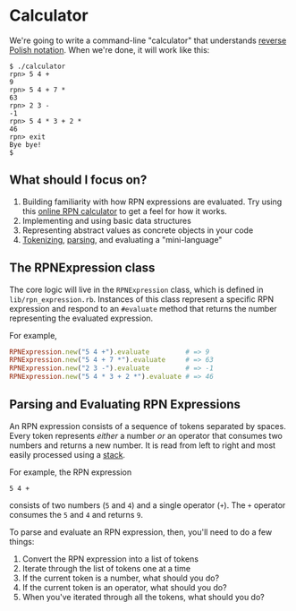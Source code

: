 # Calculator

We're going to write a command-line "calculator" that understands [reverse Polish notation](http://en.wikipedia.org/wiki/Reverse_Polish_notation).  When we're done, it will work like this:

```console
$ ./calculator
rpn> 5 4 +
9
rpn> 5 4 + 7 *
63
rpn> 2 3 -
-1
rpn> 5 4 * 3 + 2 *
46
rpn> exit
Bye bye!
$
```

## What should I focus on?

1. Building familiarity with how RPN expressions are evaluated.  Try using this [online RPN calculator](http://www.cfd-online.com/Tools/rpncalc.html) to get a feel for how it works.
2. Implementing and using basic data structures
3. Representing abstract values as concrete objects in your code
4. [Tokenizing](http://en.wikipedia.org/wiki/Tokenization), [parsing](http://en.wikipedia.org/wiki/Parsing), and evaluating a "mini-language"

## The RPNExpression class

The core logic will live in the `RPNExpression` class, which is defined in `lib/rpn_expression.rb`.  Instances of this class represent a specific RPN expression and respond to an `#evaluate` method that returns the number representing the evaluated expression.

For example,

```ruby
RPNExpression.new("5 4 +").evaluate         # => 9
RPNExpression.new("5 4 + 7 *").evaluate     # => 63
RPNExpression.new("2 3 -").evaluate         # => -1
RPNExpression.new("5 4 * 3 + 2 *").evaluate # => 46
```

## Parsing and Evaluating RPN Expressions

An RPN expression consists of a sequence of tokens separated by spaces.  Every token represents _either_ a number _or_ an operator that consumes two numbers and returns a new number.  It is read from left to right and most easily processed using a [stack](http://en.wikipedia.org/wiki/Stack_%28abstract_data_type%29).

For example, the RPN expression

```
5 4 +
```

consists of two numbers (`5` and `4`) and a single operator (`+`).  The `+` operator consumes the `5` and `4` and returns `9`.

To parse and evaluate an RPN expression, then, you'll need to do a few things:

1. Convert the RPN expression into a list of tokens
2. Iterate through the list of tokens one at a time
3. If the current token is a number, what should you do?
4. If the current token is an operator, what should you do?
5. When you've iterated through all the tokens, what should you do?

